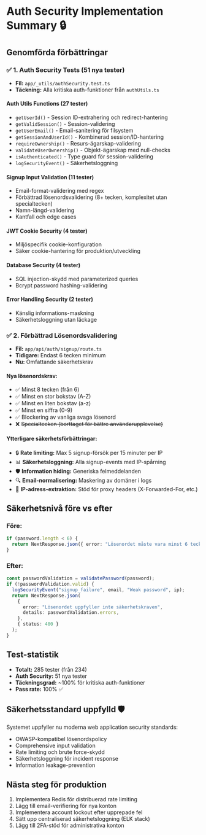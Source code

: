 # Auth Security Implementation Summary 🔒

## Genomförda förbättringar

### ✅ 1. Auth Security Tests (51 nya tester)

- **Fil:** `app/_utils/authSecurity.test.ts`
- **Täckning:** Alla kritiska auth-funktioner från `authUtils.ts`

#### Auth Utils Functions (27 tester)

- `getUserId()` - Session ID-extrahering och redirect-hantering
- `getValidSession()` - Session-validering
- `getUserEmail()` - Email-sanitering för filsystem
- `getSessionAndUserId()` - Kombinerad session/ID-hantering
- `requireOwnership()` - Resurs-ägarskap-validering
- `validateUserOwnership()` - Objekt-ägarskap med null-checks
- `isAuthenticated()` - Type guard för session-validering
- `logSecurityEvent()` - Säkerhetsloggning

#### Signup Input Validation (11 tester)

- Email-format-validering med regex
- Förbättrad lösenordsvalidering (8+ tecken, komplexitet utan specialtecken)
- Namn-längd-validering
- Kantfall och edge cases

#### JWT Cookie Security (4 tester)

- Miljöspecifik cookie-konfiguration
- Säker cookie-hantering för produktion/utveckling

#### Database Security (4 tester)

- SQL injection-skydd med parameterized queries
- Bcrypt password hashing-validering

#### Error Handling Security (2 tester)

- Känslig informations-maskning
- Säkerhetsloggning utan läckage

### ✅ 2. Förbättrad Lösenordsvalidering

- **Fil:** `app/api/auth/signup/route.ts`
- **Tidigare:** Endast 6 tecken minimum
- **Nu:** Omfattande säkerhetskrav

#### Nya lösenordskrav:

- ✅ Minst 8 tecken (från 6)
- ✅ Minst en stor bokstav (A-Z)
- ✅ Minst en liten bokstav (a-z)
- ✅ Minst en siffra (0-9)
- ✅ Blockering av vanliga svaga lösenord
- ❌ ~~Specialtecken (borttaget för bättre användarupplevelse)~~

#### Ytterligare säkerhetsförbättringar:

- 🔒 **Rate limiting:** Max 5 signup-försök per 15 minuter per IP
- 📊 **Säkerhetsloggning:** Alla signup-events med IP-spårning
- 🛡️ **Information hiding:** Generiska felmeddelanden
- 🔍 **Email-normalisering:** Maskering av domäner i logs
- 🚀 **IP-adress-extraktion:** Stöd för proxy headers (X-Forwarded-For, etc.)

## Säkerhetsnivå före vs efter

### Före:

```typescript
if (password.length < 6) {
  return NextResponse.json({ error: "Lösenordet måste vara minst 6 tecken" });
}
```

### Efter:

```typescript
const passwordValidation = validatePassword(password);
if (!passwordValidation.valid) {
  logSecurityEvent("signup_failure", email, "Weak password", ip);
  return NextResponse.json(
    {
      error: "Lösenordet uppfyller inte säkerhetskraven",
      details: passwordValidation.errors,
    },
    { status: 400 }
  );
}
```

## Test-statistik

- **Totalt:** 285 tester (från 234)
- **Auth Security:** 51 nya tester
- **Täckningsgrad:** ~100% för kritiska auth-funktioner
- **Pass rate:** 100% ✅

## Säkerhetsstandard uppfylld 🛡️

Systemet uppfyller nu moderna web application security standards:

- OWASP-kompatibel lösenordspolicy
- Comprehensive input validation
- Rate limiting och brute force-skydd
- Säkerhetsloggning för incident response
- Information leakage-prevention

## Nästa steg för produktion

1. Implementera Redis för distribuerad rate limiting
2. Lägg till email-verifiering för nya konton
3. Implementera account lockout efter upprepade fel
4. Sätt upp centraliserad säkerhetsloggning (ELK stack)
5. Lägg till 2FA-stöd för administrativa konton
